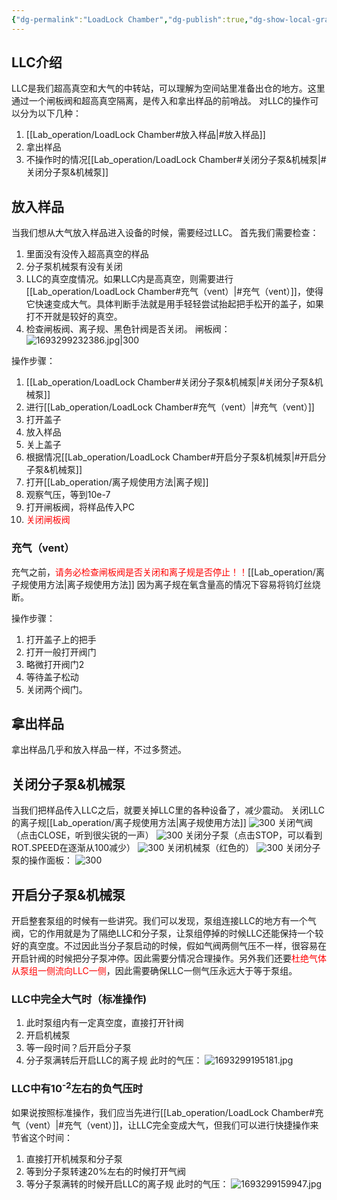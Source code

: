 ```yaml
---
{"dg-permalink":"LoadLock Chamber","dg-publish":true,"dg-show-local-graph":true,"permalink":"/LoadLock Chamber/","dgShowLocalGraph":true,"dgPassFrontmatter":true}
---
```


## LLC介绍
LLC是我们超高真空和大气的中转站，可以理解为空间站里准备出仓的地方。这里通过一个闸板阀和超高真空隔离，是传入和拿出样品的前哨战。
对LLC的操作可以分为以下几种：
1. [[Lab_operation/LoadLock Chamber#放入样品\|#放入样品]]
2. 拿出样品
3. 不操作时的情况[[Lab_operation/LoadLock Chamber#关闭分子泵&机械泵\|#关闭分子泵&机械泵]]

## 放入样品
当我们想从大气放入样品进入设备的时候，需要经过LLC。
首先我们需要检查：
1. 里面没有没传入超高真空的样品
2. 分子泵机械泵有没有关闭
3. LLC的真空度情况。如果LLC内是高真空，则需要进行[[Lab_operation/LoadLock Chamber#充气（vent）\|#充气（vent）]]，使得它快速变成大气。具体判断手法就是用手轻轻尝试抬起把手松开的盖子，如果打不开就是较好的真空。
4. 检查闸板阀、离子规、黑色针阀是否关闭。
闸板阀：![1693299232386.jpg|300](/img/user/%E7%B4%A0%E6%9D%90/1693299232386.jpg)

操作步骤：
1. [[Lab_operation/LoadLock Chamber#关闭分子泵&机械泵\|#关闭分子泵&机械泵]]
2. 进行[[Lab_operation/LoadLock Chamber#充气（vent）\|#充气（vent）]]
3. 打开盖子
4. 放入样品
5. 关上盖子
6. 根据情况[[Lab_operation/LoadLock Chamber#开启分子泵&机械泵\|#开启分子泵&机械泵]]
7. 打开[[Lab_operation/离子规使用方法\|离子规]]
8. 观察气压，等到10e-7
9. 打开闸板阀，将样品传入PC
10. <font color="#ff0000">关闭闸板阀</font>
### 充气（vent）
充气之前，<font color="#ff0000">请务必检查闸板阀是否关闭和离子规是否停止！！</font>[[Lab_operation/离子规使用方法\|离子规使用方法]]
因为离子规在氧含量高的情况下容易将钨灯丝烧断。

操作步骤：
1. 打开盖子上的把手
2. 打开一般打开阀门
3. 略微打开阀门2
4. 等待盖子松动
5. 关闭两个阀门。

## 拿出样品
拿出样品几乎和放入样品一样，不过多赘述。

## 关闭分子泵&机械泵
当我们把样品传入LLC之后，就要关掉LLC里的各种设备了，减少震动。
关闭LLC的离子规[[Lab_operation/离子规使用方法\|离子规使用方法]]
![300](/img/user/素材/IMG_20230821_180251.jpg)
关闭气阀（点击CLOSE，听到很尖锐的一声）
![300](/img/user/素材/IMG_20230821_180314.jpg)
关闭分子泵（点击STOP，可以看到ROT.SPEED在逐渐从100减少）
![300](/img/user/素材/IMG_20230821_180254.jpg)
关闭机械泵（红色的）
![300](/img/user/素材/IMG_20230821_180336.jpg)
关闭分子泵的操作面板：
![300](/img/user/素材/IMG_20230821_180355.jpg)

## 开启分子泵&机械泵
开启整套泵组的时候有一些讲究。我们可以发现，泵组连接LLC的地方有一个气阀，它的作用就是为了隔绝LLC和分子泵，让泵组停掉的时候LLC还能保持一个较好的真空度。不过因此当分子泵启动的时候，假如气阀两侧气压不一样，很容易在开启针阀的时候把分子泵冲停。因此需要分情况合理操作。另外我们还要<font color="#ff0000">杜绝气体从泵组一侧流向LLC一侧</font>，因此需要确保LLC一侧气压永远大于等于泵组。
### LLC中完全大气时（标准操作)
1. 此时泵组内有一定真空度，直接打开针阀
2. 开启机械泵
3. 等一段时间？后开启分子泵
4. 分子泵满转后开启LLC的离子规
此时的气压：
![1693299195181.jpg](/img/user/%E7%B4%A0%E6%9D%90/1693299195181.jpg)
### LLC中有10<sup>-2</sup>左右的负气压时
如果说按照标准操作，我们应当先进行[[Lab_operation/LoadLock Chamber#充气（vent）\|#充气（vent）]]，让LLC完全变成大气，但我们可以进行快捷操作来节省这个时间：
1. 直接打开机械泵和分子泵
2. 等到分子泵转速20%左右的时候打开气阀
3. 等分子泵满转的时候开启LLC的离子规
此时的气压：
![1693299159947.jpg](/img/user/%E7%B4%A0%E6%9D%90/1693299159947.jpg)